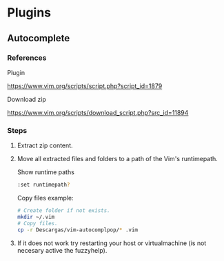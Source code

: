 # Plugins

## Autocomplete

### References

Plugin

<https://www.vim.org/scripts/script.php?script_id=1879>

Download zip

<https://www.vim.org/scripts/download_script.php?src_id=11894>

### Steps

1. Extract zip content.

2. Move all extracted files and folders to a path  of the Vim's runtimepath.

    Show runtime paths
    
    ```bash
    :set runtimepath?
    ```
      
    Copy files example:
      
    ```bash
    # Create folder if not exists.
    mkdir ~/.vim
    # Copy files.
    cp -r Descargas/vim-autocomplpop/* .vim
    ```

3. If it does not work try restarting your host or virtualmachine (is not necesary active the fuzzyhelp).

